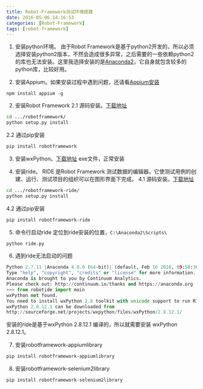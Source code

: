 ```yaml
---
title: Robot-Framework测试环境搭建
date: 2016-05-06 14:16:53
categories: [Robot-Framework]
tags: [robot-framework]
---
```


1. 安装python环境。
由于Robot Framework是基于python2开发的，所以必须选择安装python2版本，不然会造成很多异常，之后需要的一些依赖python2的库也无法安装。这里我选择安装的是[Anaconda2](https://www.continuum.io/downloads)，它自身就包含较多的python库，比较好用。

<!--more-->

2. 安装Appium。如果安装过程中遇到问题，还请看[Appium安装](http://shadow000902.space/2016/03/31/Appium安装/)
```
npm install appium -g
```

2. 安装Robot Framework
2.1 源码安装。[下载地址](https://pypi.python.org/pypi/robotframework)
``` bash
cd .../robotframework/
python setup.py install
```
2.2 通过pip安装
``` bash
pip install robotframework
```

3. 安装wxPython。[下载地址](http://www.wxpython.org/download.php)
exe文件，正常安装

4. 安装ride。
RIDE 是Robot Framework 测试数据的编辑器。它使测试用例的创建、运行、测试项目的组织可以在图形界面下完成。
4.1 源码安装。[下载地址](https://pypi.python.org/pypi/robotframework-ride)
``` bash
cd .../robotframework-ride/
python setup.py install
```
4.2 通过pip安装
``` bash
pip install robotframework-ride
```

5. 命令行启动ride
定位到ride安装的位置，`C:\Anaconda2\Scripts\`
``` bash
python ride.py
```

6. 遇到ride无法启动的问题
``` python
Python 2.7.11 |Anaconda 4.0.0 (64-bit)| (default, Feb 16 2016, 09:58:36) [MSC v.1500 64 bit (AMD64)] on win32
Type "help", "copyright", "credits" or "license" for more information.
Anaconda is brought to you by Continuum Analytics.
Please check out: http://continuum.io/thanks and https://anaconda.org
>>> from robotide import main
wxPython not found.
You need to install wxPython 2.8 toolkit with unicode support to run RIDE.
wxPython 2.8.12.1 can be downloaded from
http://sourceforge.net/projects/wxpython/files/wxPython/2.8.12.1/
```
安装的ride是基于wxPython 2.8.12.1 编译的，所以就需要安装 wxPython 2.8.12.1。

7. 安装robotframework-appiumlibrary
``` bash
pip install robotframework-appiumlibrary
```

8. 安装robotframework-selenium2library
``` bash
pip install robotframework-selenium2library
```
